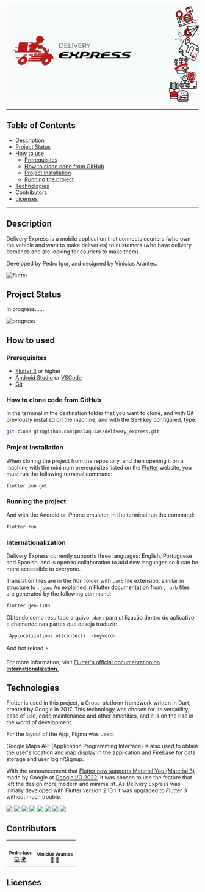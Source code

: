 ![banner](/lib/ui/assets/images/png/BannerDeliveryExpress.png)
<!-- # Delivery Express -->
---

## Table of Contents

* [Description](#description)
* [Project Status](#project-status)
* [How to use](#how-to-used)
  * [Prerequisites](#prerequisites)
  * [How to clone code from GitHub](#how-to-clone-code-from-github)
  * [Project Installation](#project-installation)
  * [Running the project](#running-the-project)
* [Technologies](#technologies)
* [Contributors](#contributors)
* [Licenses](#licenses)

---

## Description

Delivery Express is a mobile application that connects couriers (who own the vehicle and want to make deliveries) to customers (who have delivery demands and are looking for couriers to make them).

Developed by Pedro Igor, and designed by Vinicius Arantes.

![flutter](https://img.shields.io/badge/Flutter-3.0.3-005598?style=for-the-badge&logo=flutter)

## Project Status

In progress……

![progress](https://www.animatedimages.org/data/media/1635/animated-walking-image-0052.gif)

## How to used

### Prerequisites

* [Flutter 3](https://docs.flutter.dev/get-started/install) or higher
* [Android Studio](https://developer.android.com/studio) or [VSCode](https://code.visualstudio.com/)
* [Git](https://git-scm.com/)

### How to clone code from GitHub

In the terminal in the destination folder that you want to clone, and with Git previously installed on the machine, and with the SSH key configured, type:

``` bash
git clone git@github.com:pmalaquias/delivery_express.git
```

### Project Installation

When cloning the project from the repository, and then opening it on a machine with the minimum prerequisites listed on the [Flutter](https://flutter.dev/) website, you must run the following terminal command:

```` bash
flutter pub get
````

### Running the project

And with the Android or iPhone emulator, in the terminal run the command:

```` bash
flutter run
````

### Internationalization

Delivery Express currently supports three languages: English, Portuguese and Spanish, and is open to collaboration to add new languages so it can be more accessible to everyone.

Translation files are in the l10n folder with `.arb` file extension, similar in structure to `.json`. As explained in Flutter documentation from , `.arb`  files are generated by the following command:

```` bash
flutter gen-l10n
````

Obtendo como resultado arquivo `.dart` para utilização dentro do aplicativo e chamando nas partes que deseja traduzir:

```` dart
 AppLocalizations.of(context)!.<keyword>
````

And hot reload ⚡

For more information, visit [Flutter's official documentation on __Internationalization__.](https://docs.flutter.dev/development/accessibility-and-localization/internationalization)

## Technologies

Flutter is used in this project, a Cross-platform framework written in Dart, created by Google in 2017. This technology was chosen for its versatility, ease of use, code maintenance and other amenities, and it is on the rise in the world of development.

For the layout of the App, Figma was used.

Google Maps API (Application Programming Interface) is also used to obtain the user's location and map display in the application and Firebase for data storage and user login/Signup.

With the announcement that [Flutter now supports Material You (Material 3)](https://medium.com/flutter/whats-new-in-flutter-3-8c74a5bc32d0) made by Google at [Google I/O 2022](https://io.google/2022/intl/pt/), it was chosen to use the feature that left the design more modern and minimalist.
As Delivery Express was initially developed with Flutter version 2.10.1 it was upgraded to Flutter 3 without much trouble.

<img src="https://cdn.jsdelivr.net/gh/devicons/devicon/icons/flutter/flutter-original.svg" width=50 />
<img src="https://cdn.jsdelivr.net/gh/devicons/devicon/icons/dart/dart-original.svg" width=50 />
<img src="https://cdn.jsdelivr.net/gh/devicons/devicon/icons/figma/figma-original.svg" width=50 />
<img src="https://cdn.jsdelivr.net/gh/devicons/devicon/icons/firebase/firebase-plain-wordmark.svg" width=50 />
<img src="https://upload.wikimedia.org/wikipedia/commons/c/c7/Google_Material_Design_Logo.svg" width=50 />
<img src="https://cdn.jsdelivr.net/gh/devicons/devicon/icons/androidstudio/androidstudio-original.svg" width=50/>
<img src="https://cdn.jsdelivr.net/gh/devicons/devicon/icons/vscode/vscode-original.svg" width=50 />
<img src="https://cdn.jsdelivr.net/gh/devicons/devicon/icons/git/git-plain-wordmark.svg" width=50/>

## Contributors
<!-- ALL-CONTRIBUTORS-LIST:START - Do not remove or modify this section -->
<!-- prettier-ignore-start -->
<!-- markdownlint-disable -->
<table>
  <tr>
    <td align="center"><a href="https://github.com/pmalaquias"><img src="https://avatars.githubusercontent.com/u/40576393?v=4?s=100" width="100px;" alt=""/><br /><sub><b>Pedro Igor</b></sub></a><br /><a href="https://github.com/pmalaquias/delivery_express/commits?author=pmalaquias" title="Code">💻</a> <a href="#translation-pmalaquias" title="Translation">🌍</a></td>
    <td align="center"><a href="https://github.com/viniciusrnt"><img src="https://avatars.githubusercontent.com/u/28420813?v=4?s=100" width="100px;" alt=""/><br /><sub><b>Vinicius Arantes</b></sub></a><br /><a href="#design-viniciusrnt" title="Design">🎨</a> <a href="#ideas-viniciusrnt" title="Ideas, Planning, & Feedback">🤔</a></td>
  </tr>
</table>

<!-- markdownlint-restore -->
<!-- prettier-ignore-end -->

<!-- ALL-CONTRIBUTORS-LIST:END -->

## Licenses
